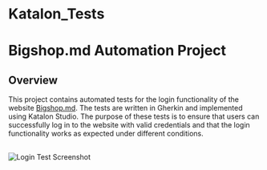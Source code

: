 # Katalon_Tests
# Bigshop.md Automation Project

## Overview

This project contains automated tests for the login functionality of the website [Bigshop.md](https://bigshop.md/). 
The tests are written in Gherkin and implemented using Katalon Studio. The purpose of these tests is 
to ensure that users can successfully log in to the website with valid credentials and that the login 
functionality works as expected under different conditions.

##

![Login Test Screenshot](images/562shots_so.png)


